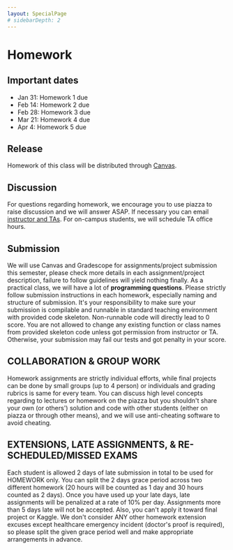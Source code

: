 ```yaml
---
layout: SpecialPage
# sidebarDepth: 2
---
```

# Homework

<!-- subtitle: Homwork description and submission -->

## Important dates

- Jan 31: Homework 1 due
- Feb 14: Homework 2 due
- Feb 28: Homework 3 due
- Mar 21: Homework 4 due
- Apr 4: Homework 5 due

## Release

Homework of this class will be distributed through [Canvas](http://gatech.instructure.com/).

## Discussion

For questions regarding homework, we encourage you to use piazza to raise discussion and we will answer ASAP. If necessary you can email [instructor and TAs](/contact.html). For on-campus students, we will schedule TA office hours.

## Submission
We will use Canvas and Gradescope for assignments/project submission this semester, please check more details in each assignment/project description, failure to follow guidelines will yield nothing finally.
As a practical class, we will have a lot of **programming questions**. Please strictly follow submission instructions in each homework, especially naming and structure of submission. It's your responsibility to make sure your submission is compilable and runnable in standard teaching environment with provided code skeleton. Non-runnable code will directly lead to 0 score. You are not allowed to change any existing function or class names from provided skeleton code unless got permission from instructor or TA. Otherwise, your submission may fail our tests and got penalty in your score.

## COLLABORATION & GROUP WORK

Homework assignments are strictly individual efforts, while final projects can be done by small groups (up to 4 person) or individuals and grading rubrics is same for every team. You can discuss high level concepts regarding to lectures or homework on the piazza but you shouldn't share your own (or others') solution and code with other students (either on piazza or through other means), and we will use anti-cheating software to avoid cheating.

## EXTENSIONS, LATE ASSIGNMENTS, & RE-SCHEDULED/MISSED EXAMS

Each student is allowed 2 days of late submission in total to be used for HOMEWORK only. You can split the 2 days grace period across two different homework (20 hours will be counted as 1 day and 30 hours counted as 2 days). Once you have used up your late days, late assignments will be penalized at a rate of 10% per day. Assignments more than 5 days late will not be accepted. Also, you can't apply it toward final project or Kaggle. We don't consider ANY other homework extension excuses except healthcare emergency incident (doctor's proof is required), so please split the given grace period well and make appropriate arrangements in advance.